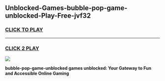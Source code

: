
## Unblocked-Games-bubble-pop-game-unblocked-Play-Free-jvf32
<h3>
<a href="https://premium76.site?title=bubble-pop-game-unblocked&ref=22A">CLICK TO PLAY</a></h3>
<hr>

<h3>
<a href="https://premium76.site?title=bubble-pop-game-unblocked&ref=22A">CLICK 2 PLAY</a>
  
</h3>

<a href="https://premium76.site?title=bubble-pop-game-unblocked&ref=22A"><img src="https://clearcache.store/games.png"></a>


**bubble-pop-game-unblocked games unblocked: Your Gateway to Fun and Accessible Online Gaming**
